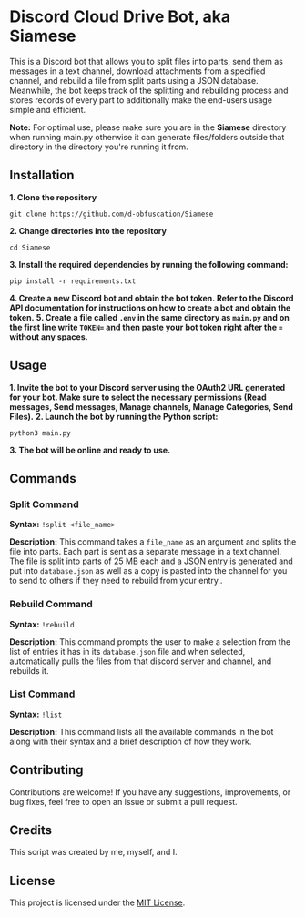 # Discord Cloud Drive Bot, aka Siamese

This is a Discord bot that allows you to split files into parts, send them as messages in a text channel, download attachments from a specified channel, and rebuild a file from split parts using a JSON database. Meanwhile, the bot keeps track of the splitting and rebuilding process and stores records of every part to additionally make the end-users usage simple and efficient.

**Note:** For optimal use, please make sure you are in the **Siamese** directory when running main.py otherwise it can generate files/folders outside that directory in the directory you're running it from.

## Installation

**1. Clone the repository**
```
git clone https://github.com/d-obfuscation/Siamese
```
**2. Change directories into the repository**
```
cd Siamese
```
**3. Install the required dependencies by running the following command:**
```
pip install -r requirements.txt
```

**4. Create a new Discord bot and obtain the bot token. Refer to the Discord API documentation for instructions on how to create a bot and obtain the token.**
**5. Create a file called `.env` in the same directory as `main.py` and on the first line write `TOKEN=` and then paste your bot token right after the `=` without any spaces.**

## Usage

**1. Invite the bot to your Discord server using the OAuth2 URL generated for your bot. Make sure to select the necessary permissions (Read messages, Send messages, Manage channels, Manage Categories, Send Files).**
**2. Launch the bot by running the Python script:**
```
python3 main.py
```

**3. The bot will be online and ready to use.**

## Commands

### Split Command

**Syntax:** `!split <file_name>`

**Description:** This command takes a `file_name` as an argument and splits the file into parts. Each part is sent as a separate message in a text channel. The file is split into parts of 25 MB each and a JSON entry is generated and put into `database.json` as well as a copy is pasted into the channel for you to send to others if they need to rebuild from your entry..


### Rebuild Command


**Syntax:** `!rebuild`

**Description:** This command prompts the user to make a selection from the list of entries it has in its `database.json` file and when selected, automatically pulls the files from that discord server and channel, and rebuilds it.

### List Command

**Syntax:** `!list`

**Description:** This command lists all the available commands in the bot along with their syntax and a brief description of how they work.

## Contributing

Contributions are welcome! If you have any suggestions, improvements, or bug fixes, feel free to open an issue or submit a pull request.

## Credits

This script was created by me, myself, and I.

## License

This project is licensed under the [MIT License](LICENSE).
